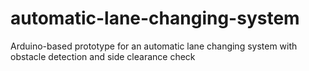 # automatic-lane-changing-system
Arduino-based prototype for an automatic lane changing system with obstacle detection and side clearance check
